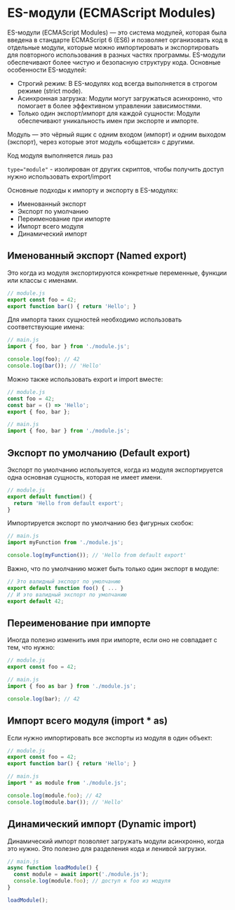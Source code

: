 # ES-модули (ECMAScript Modules)

ES-модули (ECMAScript Modules) — это система модулей, которая была введена в стандарте ECMAScript 6 (ES6) и позволяет организовать код в отдельные модули, которые можно импортировать и экспортировать для повторного использования в разных частях программы. ES-модули обеспечивают более чистую и безопасную структуру кода.
Основные особенности ES-модулей:

- Строгий режим: В ES-модулях код всегда выполняется в строгом режиме (strict mode).
- Асинхронная загрузка: Модули могут загружаться асинхронно, что помогает в более эффективном управлении зависимостями.
- Только один экспорт/импорт для каждой сущности: Модули обеспечивают уникальность имен при экспорте и импорте.

Модуль — это чёрный ящик с одним входом (импорт) и одним выходом (экспорт), 
через которые этот модуль «общается» с другими.

Код модуля выполняется лишь раз

`type="module"` - изолирован от других скриптов, чтобы получить доступ нужно использовать export/import


Основные подходы к импорту и экспорту в ES-модулях:

  *  Именованный экспорт
  *  Экспорт по умолчанию
  *  Переименование при импорте
  *  Импорт всего модуля
  *  Динамический импорт

## Именованный экспорт (Named export)
Это когда из модуля экспортируются конкретные переменные, функции или классы с именами.
```js
// module.js
export const foo = 42;
export function bar() { return 'Hello'; }
```
Для импорта таких сущностей необходимо использовать соответствующие имена:
```js
// main.js
import { foo, bar } from './module.js';

console.log(foo); // 42
console.log(bar()); // 'Hello'
```
Можно также использовать export и import вместе:
```js
// module.js
const foo = 42;
const bar = () => 'Hello';
export { foo, bar };

// main.js
import { foo, bar } from './module.js';
```

## Экспорт по умолчанию (Default export)
Экспорт по умолчанию используется, когда из модуля экспортируется одна основная сущность, которая не имеет имени.
```js
// module.js
export default function() {
  return 'Hello from default export';
}
```
Импортируется экспорт по умолчанию без фигурных скобок:
```js
// main.js
import myFunction from './module.js';

console.log(myFunction()); // 'Hello from default export'
```
Важно, что по умолчанию может быть только один экспорт в модуле:
```js
// Это валидный экспорт по умолчанию
export default function foo() { ... }
// И это валидный экспорт по умолчанию
export default 42;
```

## Переименование при импорте
Иногда полезно изменить имя при импорте, если оно не совпадает с тем, что нужно:
```js
// module.js
export const foo = 42;
```
```js
// main.js
import { foo as bar } from './module.js';

console.log(bar); // 42
```

## Импорт всего модуля (import * as)
Если нужно импортировать все экспорты из модуля в один объект:
```js
// module.js
export const foo = 42;
export function bar() { return 'Hello'; }
```
```js
// main.js
import * as module from './module.js';

console.log(module.foo); // 42
console.log(module.bar()); // 'Hello'
```

## Динамический импорт (Dynamic import)
Динамический импорт позволяет загружать модули асинхронно, когда это нужно. Это полезно для разделения кода и ленивой загрузки.
```js
// main.js
async function loadModule() {
  const module = await import('./module.js');
  console.log(module.foo); // доступ к foo из модуля
}

loadModule();
```
